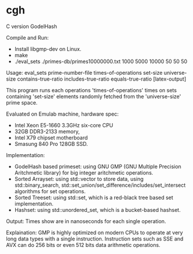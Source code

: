 cgh
===

C version GodelHash

Compile and Run:
  - Install libgmp-dev on Linux.
  - make
  - ./eval_sets ./primes-db/primes10000000.txt 1000 5000 10000 50 50 50

Usage: eval_sets prime-number-file times-of-operations set-size universe-size contains-true-ratio includes-true-ratio equals-true-ratio [latex-output]

This program runs each operations 'times-of-operations' times on sets containing 'set-size' elements randomly fetched from the 'universe-size' prime space.

Evaluated on Emulab machine, hardware spec:
  - Intel Xeon E5-1660 3.3GHz six-core CPU
  - 32GB DDR3-2133 memory,
  - Intel X79 chipset motherboard
  - Smasung 840 Pro 128GB SSD.

Implementation:
  - GodelHash based primeset: using GNU GMP (GNU Multiple Precision Aritchmetic library) for big integer aritchmetic operations.
  - Sorted Arrayset: using std::vector to store data, using std::binary_search, std::set_union/set_difference/includes/set_intersect algorithms for set operations.
  - Sorted Treeset: using std::set, which is a red-black tree based set implementation.
  - Hashset: using std::unordered_set, which is a bucket-based hashset.

Output:
  Times show are in nanoseconds for each single operation.

Explaination:
  GMP is highly optimized on modern CPUs to operate at very long data types with a single instruction.
  Instruction sets such as SSE and AVX can do 256 bits or even 512 bits data arithmetic operations.
  
  